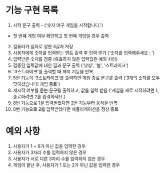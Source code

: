 # 기능 구현 목록

1. 시작 문구 출력 - ('숫자 야구 게임을 시작합니다.')
- 첫 번쨰 게임 여부 확인하고 첫 번째 게임일 경우 출력
2. 컴퓨터가 임의로 정한 3글자 저장 
3. 사용자에게 숫자를 입력받는 멘트 출력 후 입력 받기 ('숫자를 입력해주세요 : ')
4. 입력받은 숫자를 검증 (유효하지 않은 입력값은 예외 처리)
5. 검증된 입력값에 대한 결과 문구 출력 ('낫싱', '볼', '스트라이크')
6. '3스트라이크'를 출력할 때 까지 기능을 반복
7. 5번 기능이 '3스트라이크'를 출력하면 게임 종료 문구를 출력 ('3개의 숫자를 모두 맞히셨습니다! 게임 종료')
8. 재시작 여부를 묻는 문구를 출력하고, 값을 입력 받음 ('게임을 새로 시작하려면 1, 종료하려면 2를 입력하세요.)
9. 8번 기능으로 1을 입력받았다면 2번 기능부터 동작을 반복
10. 8번 기능으로 2를 입력받았다면 애플리케이션을 정상 종료

# 예외 사항
1. 사용자가 1 ~ 9가 아닌 값을 입력한 경우
2. 사용자가 3자리 수를 입력하지 않은 경우
3. 사용자가 서로 다른 3자리 수를 입력하지 않은 경우
4. 게임이 끝난 후, 사용자가 1 또는 2가 아닌 값을 입력한 경우



